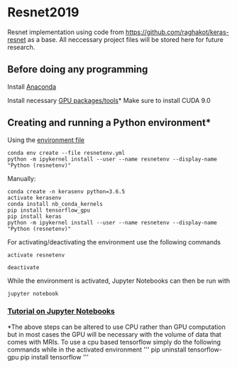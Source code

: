 # Resnet2019
Resnet implementation using code from https://github.com/raghakot/keras-resnet as a base. All neccessary project files will be stored here for future research.

## Before doing any programming 

  Install [Anaconda](https://www.anaconda.com/download/)
  
  Install necessary [GPU packages/tools](https://www.tensorflow.org/install/gpu)*
    Make sure to install CUDA 9.0

## Creating and running a Python environment* 

  Using the [environment file](https://github.com/ethanrouse/Resnet2019/blob/master/resnetenv.yml) 
  
```
conda env create --file resnetenv.yml 
python -m ipykernel install --user --name resnetenv --display-name "Python (resnetenv)" 
```
    
  Manually: 
  
```
conda create -n kerasenv python=3.6.5 
activate kerasenv
conda install nb_conda_kernels 
pip install tensorflow_gpu 
pip install keras 
python -m ipykernel install --user --name resnetenv --display-name "Python (resnetenv)" 
```
    
  For activating/deactivating the environment use the following commands 
  
```
activate resnetenv 
```
```
deactivate 
``` 
    
  While the environment is activated, Jupyter Notebooks can then be run with 
  
```
jupyter notebook 
```

### [Tutorial on Jupyter Notebooks](https://www.datacamp.com/community/tutorials/tutorial-jupyter-notebook)


*The above steps can be altered to use CPU rather than GPU computation but in most cases the GPU will be necessary with the volume of data that comes with MRIs. 
    To use a cpu based tensorflow simply do the following commands while in the activated environment 
    ''' pip uninstall tensorflow-gpu 
    pip install tensorflow '''
